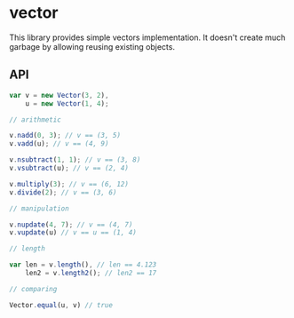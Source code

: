 # vector

This library provides simple vectors implementation. It doesn't create much
garbage by allowing reusing existing objects.

## API

```javascript
var v = new Vector(3, 2),
    u = new Vector(1, 4);

// arithmetic

v.nadd(0, 3); // v == (3, 5)
v.vadd(u); // v == (4, 9)

v.nsubtract(1, 1); // v == (3, 8)
v.vsubtract(u); // v == (2, 4)

v.multiply(3); // v == (6, 12)
v.divide(2); // v == (3, 6)

// manipulation

v.nupdate(4, 7); // v == (4, 7)
v.vupdate(u) // v == u == (1, 4)

// length

var len = v.length(), // len == 4.123
    len2 = v.length2(); // len2 == 17

// comparing

Vector.equal(u, v) // true
```
